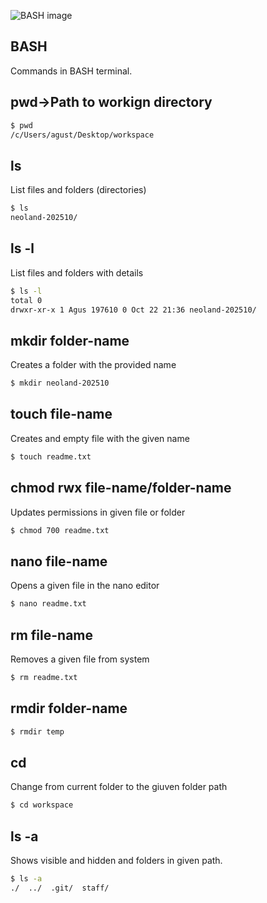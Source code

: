 


![BASH image](https://upload.wikimedia.org/wikipedia/commons/thumb/8/82/Gnu-bash-logo.svg/1200px-Gnu-bash-logo.svg.png)

## BASH
Commands in BASH terminal.

## pwd->Path to workign directory

```sh
$ pwd
/c/Users/agust/Desktop/workspace
```
## ls
List files and folders (directories)

```sh
$ ls
neoland-202510/
```
## ls -l
List files and folders with details

 ```sh
$ ls -l
total 0
drwxr-xr-x 1 Agus 197610 0 Oct 22 21:36 neoland-202510/
```
## mkdir folder-name

Creates a folder with the provided name

```sh
$ mkdir neoland-202510
```
## touch file-name

Creates and empty file with the given name

```sh
$ touch readme.txt
```

## chmod rwx file-name/folder-name

Updates permissions in given file or folder

```sh
$ chmod 700 readme.txt
```

## nano file-name

Opens a given file in the nano editor

```sh
$ nano readme.txt
```

## rm file-name

Removes a given file from system
```sh
$ rm readme.txt
```
## rmdir folder-name

```sh
$ rmdir temp
```

## cd

Change from current folder to the giuven folder path

```sh
$ cd workspace
```

## ls -a

Shows visible and hidden and folders in given path.

```sh
$ ls -a
./  ../  .git/  staff/
```
